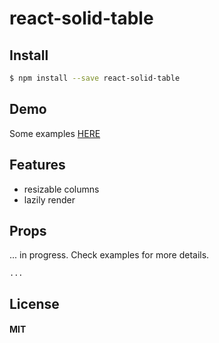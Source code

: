 # react-solid-table

## Install

```sh
$ npm install --save react-solid-table 
```

## Demo
Some examples [HERE](http://files.c75.in/pub/demo/react-solid-table/)

## Features
 
 * resizable columns
 * lazily render
 
## Props
... in progress. Check examples for more details.
 
```
...
``` 



## License

#### MIT

